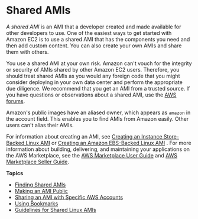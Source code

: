 # Shared AMIs<a name="sharing-amis"></a>

*A shared AMI* is an AMI that a developer created and made available for other developers to use\. One of the easiest ways to get started with Amazon EC2 is to use a shared AMI that has the components you need and then add custom content\. You can also create your own AMIs and share them with others\. 

You use a shared AMI at your own risk\. Amazon can't vouch for the integrity or security of AMIs shared by other Amazon EC2 users\. Therefore, you should treat shared AMIs as you would any foreign code that you might consider deploying in your own data center and perform the appropriate due diligence\. We recommend that you get an AMI from a trusted source\. If you have questions or observations about a shared AMI, use the [AWS forums](https://forums.aws.amazon.com//index.jspa)\.

Amazon's public images have an aliased owner, which appears as `amazon` in the account field\. This enables you to find AMIs from Amazon easily\. Other users can't alias their AMIs\.

 For information about creating an AMI, see [Creating an Instance Store\-Backed Linux AMI](https://docs.aws.amazon.com/AWSEC2/latest/UserGuide/creating-an-ami-instance-store.html) or [Creating an Amazon EBS\-Backed Linux AMI](https://docs.aws.amazon.com/AWSEC2/latest/UserGuide/creating-an-ami-ebs.html) \. For more information about building, delivering, and maintaining your applications on the AWS Marketplace, see the [AWS Marketplace User Guide](https://docs.aws.amazon.com/marketplace/latest/controlling-access/what-is-marketplace.html) and [AWS Marketplace Seller Guide](http://awsmp-loadforms.s3.amazonaws.com/AWS_Marketplace_-_Seller_Guide.pdf)\.

**Topics**
+ [Finding Shared AMIs](usingsharedamis-finding.md)
+ [Making an AMI Public](sharingamis-intro.md)
+ [Sharing an AMI with Specific AWS Accounts](sharingamis-explicit.md)
+ [Using Bookmarks](using-bookmarks.md)
+ [Guidelines for Shared Linux AMIs](building-shared-amis.md)